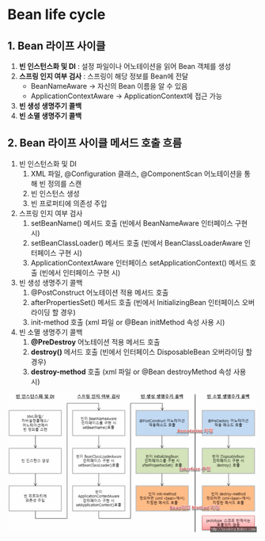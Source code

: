 # Bean life cycle

## 1. Bean 라이프 사이클

1. **빈 인스턴스화 및 DI** : 설정 파일이나 어노테이션을 읽어 Bean 객체를 생성
2. **스프링 인지 여부 검사** : 스프링이 해당 정보를 Bean에 전달
   - BeanNameAware → 자신의 Bean 이름을 알 수 있음 
   - ApplicationContextAware → ApplicationContext에 접근 가능
3. **빈 생성 생명주기 콜백**
4. **빈 소멸 생명주기 콜백**

## 2. Bean 라이프 사이클 메서드 호출 흐름

1. 빈 인스턴스화 및 DI
    1. XML 파일, @Configuration 클래스, @ComponentScan 어노테이션을 통해 빈 정의를 스캔
    2. 빈 인스턴스 생성
    3. 빈 프로퍼티에 의존성 주입
2. 스프링 인지 여부 검사
    1. setBeanName() 메서드 호출 (빈에서 BeanNameAware 인터페이스 구현 시)
    2. setBeanClassLoader() 메서드 호출 (빈에서 BeanClassLoaderAware 인터페이스 구현 시)
    3. ApplicationContextAware 인터페이스 setApplicationContext() 메서드 호출 (빈에서 인터페이스 구현 시)
3. 빈 생성 생명주기 콜백
    1. @PostConstruct 어노테이션 적용 메서드 호출
    2. afterPropertiesSet() 메서드 호출 (빈에서 InitializingBean 인터페이스 오버라이딩 할 경우)
    3. init-method 호출 (xml 파일 or @Bean initMethod 속성 사용 시)
4. 빈 소멸 생명주기 콜백
    1. **@PreDestroy** 어노테이션 적용 메서드 호출
    2. **destroy()** 메서드 호출 (빈에서 인터페이스 DisposableBean 오버라이딩 할 경우)
    3. **destroy-method** 호출 (xml 파일 or @Bean destroyMethod 속성 사용 시)

<img src="./images/bean_life_cycle.png" width="700">

